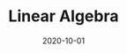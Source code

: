 ---
title: "Linear Algebra"
collection: teaching
type: "Teaching Assistant"
permalink: /teaching/2020-LA
venue: "Sharif University of Technology, Math Department"
date: 2020-10-01
location: "Tehran, Iran"
---